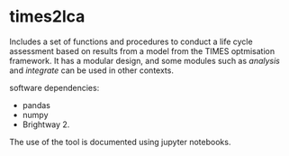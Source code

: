 # times2lca
Includes a set of functions and procedures to conduct a life cycle assessment based on results from a model from the TIMES optmisation framework. It has a modular design, and some modules such as _analysis_ and _integrate_ can be used in other contexts.  

software dependencies:
- pandas
- numpy 
- Brightway 2. 

The use of the tool is documented using jupyter notebooks. 




